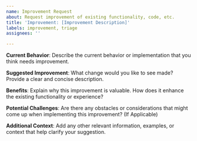 ```yaml
---
name: Improvement Request
about: Request improvement of existing functionality, code, etc.
title: 'Improvement: [Improvement Description]'
labels: improvement, triage
assignees: ''

---
```


**Current Behavior**:
Describe the current behavior or implementation that you think needs improvement.

**Suggested Improvement**:
What change would you like to see made? Provide a clear and concise description.

**Benefits**:
Explain why this improvement is valuable. How does it enhance the existing functionality or experience?

**Potential Challenges**:
Are there any obstacles or considerations that might come up when implementing this improvement? (If Applicable)

**Additional Context**:
Add any other relevant information, examples, or context that help clarify your suggestion.
